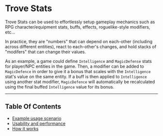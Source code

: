
# Trove Stats

Trove Stats can be used to effortlessly setup gameplay mechanics such as RPG character/equipment stats, buffs, effects, roguelike-style modifiers, etc... 

In practice, they are "numbers" that can depend on each-other (including across different entities), react to each-other's changes, and hold stacks of "modifers" that can change their values. 

As an example, a game could define `Intelligence` and `MagicDefense` stats for player/NPC entities in the game. Then, a modifier can be added to `MagicDefence` in order to give it a bonus that scales with the `Intelligence` stat's value on the same entity. If a buff is then applied to `Intelligence` using another stat modifier, `MagicDefence` will automatically be recalculated using the final buffed `Intelligence` value for its bonus.

-----------------------------------------

## Table Of Contents

* [Example usage scenario](./Documentation~/examplescenario.md)
* [Usability and performance](./Documentation~/usability-performance.md)
* [How it works](./Documentation~/how-it-works.md)
